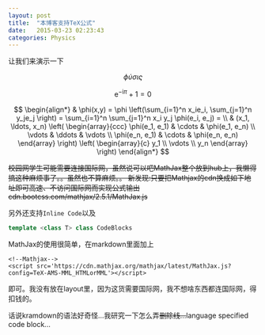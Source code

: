 ```yaml
---
layout: post
title:  "本博客支持TeX公式"
date:   2015-03-23 02:23:43
categories: Physics
---
```


<!--Mathjax-->
<script src='http://cdn.bootcss.com/mathjax/2.5.1/MathJax.js?config=TeX-AMS-MML_HTMLorMML'></script>

让我们来演示一下

$$\phi\acute{\upsilon}\sigma\iota\varsigma$$

$$\mathrm{e}^{- \mathrm{i} \pi} + 1 = 0$$

$$
\begin{align*}
  & \phi(x,y) = \phi \left(\sum_{i=1}^n x_ie_i, \sum_{j=1}^n y_je_j \right)
  = \sum_{i=1}^n \sum_{j=1}^n x_i y_j \phi(e_i, e_j) = \\
  & (x_1, \ldots, x_n) \left( \begin{array}{ccc}
      \phi(e_1, e_1) & \cdots & \phi(e_1, e_n) \\
      \vdots & \ddots & \vdots \\
      \phi(e_n, e_1) & \cdots & \phi(e_n, e_n)
    \end{array} \right)
  \left( \begin{array}{c}
      y_1 \\
      \vdots \\
      y_n
    \end{array} \right)
\end{align*}
$$

<del>校园网学生可能需要连接国际网，虽然说可以吧MathJax整个放到hub上，我懒得搞这种麻烦事了。。<del>虽然也不算麻烦。。</del>
新发现:只要把Mathjax的cdn换成如下地址即可高速、不访问国际网而实现公式输出
    cdn.bootcss.com/mathjax/2.5.1/MathJax.js

另外还支持`Inline Code`以及

~~~ cpp
template <class T> class CodeBlocks
~~~

MathJax的使用很简单，在markdown里面加上

~~~
<!--Mathjax-->
<script src='https://cdn.mathjax.org/mathjax/latest/MathJax.js?config=TeX-AMS-MML_HTMLorMML'></script>
~~~

即可。我没有放在layout里，因为这货需要国际网，我不想啥东西都连国际网，得扣钱的。

话说kramdown的语法好奇怪...我研究一下怎么弄<del>删除线...</del>language specified code block...

